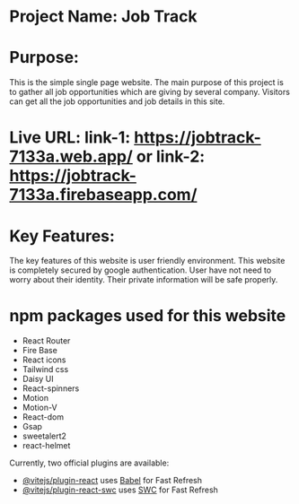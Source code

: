 # Project Name: Job Track

# Purpose:

This is the simple single page website. The main purpose of this project is to gather all job opportunities which are giving by several company. Visitors can get all the job opportunities and job details in this site.

# Live URL: link-1: https://jobtrack-7133a.web.app/ or link-2: https://jobtrack-7133a.firebaseapp.com/

# Key Features:

The key features of this website is user friendly environment. This website is completely secured by google authentication. User have not need to worry about their identity. Their private information will be safe properly.

# npm packages used for this website

- React Router
- Fire Base
- React icons
- Tailwind css
- Daisy UI
- React-spinners
- Motion
- Motion-V
- React-dom
- Gsap
- sweetalert2
- react-helmet

Currently, two official plugins are available:

- [@vitejs/plugin-react](https://github.com/vitejs/vite-plugin-react/blob/main/packages/plugin-react) uses [Babel](https://babeljs.io/) for Fast Refresh
- [@vitejs/plugin-react-swc](https://github.com/vitejs/vite-plugin-react/blob/main/packages/plugin-react-swc) uses [SWC](https://swc.rs/) for Fast Refresh
